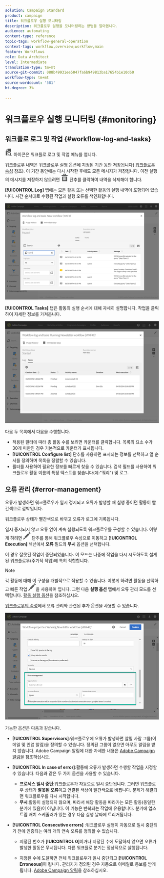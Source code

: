 ```yaml
---
solution: Campaign Standard
product: campaign
title: 워크플로우 실행 모니터링
description: 워크플로우 실행을 모니터링하는 방법을 알아봅니다.
audience: automating
content-type: reference
topic-tags: workflow-general-operation
context-tags: workflow,overview;workflow,main
feature: Workflows
role: Data Architect
level: Intermediate
translation-type: tm+mt
source-git-commit: 088b49931ee5047fa6b949813ba17654b1e10d60
workflow-type: tm+mt
source-wordcount: '581'
ht-degree: 3%

---
```



# 워크플로우 실행 모니터링 {#monitoring}

## 워크플로 로그 및 작업 {#workflow-log-and-tasks}

![](assets/printpreview_darkgrey-24px.png) 아이콘은 워크플로 로그 및 작업 메뉴를 엽니다.

워크플로우 내역은 워크플로우 실행 옵션에 지정된 기간 동안 저장됩니다( [워크플로우 속성](../../automating/using/managing-execution-options.md) 참조). 이 기간 동안에는 다시 시작한 후에도 모든 메시지가 저장됩니다. 이전 실행의 메시지를 저장하지 않으려면 ![](assets/delete_darkgrey-24px.png) 단추를 클릭하여 내역을 삭제해야 합니다.

**[!UICONTROL Log]** 탭에는 모든 활동 또는 선택한 활동의 실행 내역이 포함되어 있습니다. 시간 순서대로 수행된 작업과 실행 오류를 색인화합니다.

![](assets/wkf_execution_4.png)

**[!UICONTROL Tasks]** 탭은 활동의 실행 순서에 대해 자세히 설명합니다. 작업을 클릭하여 자세한 정보를 가져옵니다.

![](assets/wkf_execution_5.png)

다음 두 목록에서 다음을 수행합니다.

* 적용된 필터에 따라 총 활동 수를 보려면 카운터를 클릭합니다. 목록의 요소 수가 30개 미만인 경우 기본적으로 카운터가 표시됩니다.
* **[!UICONTROL Configure list]** 단추를 사용하면 표시되는 정보를 선택하고 열 순서를 정의하며 목록을 정렬할 수 있습니다.
* 필터를 사용하여 필요한 정보를 빠르게 찾을 수 있습니다. 검색 필드를 사용하여 워크플로우 활동 이름의 특정 텍스트를 찾습니다(예:&quot;쿼리&quot;) 및 로그.

## 오류 관리 {#error-management}

오류가 발생하면 워크플로우가 일시 정지되고 오류가 발생할 때 실행 중이던 활동이 빨간색으로 깜박입니다.

워크플로우 상태가 빨간색으로 바뀌고 오류가 로그에 기록됩니다.

일시 중지되지 않고 오류 없이 계속 실행되도록 워크플로우를 구성할 수 있습니다. 이렇게 하려면 ![](assets/edit_darkgrey-24px.png) 단추를 통해 워크플로우 속성으로 이동하고 **[!UICONTROL Execution]** 섹션에서 **오류** 필드의 **무시** 옵션을 선택합니다.

이 경우 잘못된 작업이 중단되었습니다. 이 모드는 나중에 작업을 다시 시도하도록 설계된 워크플로우(주기적 작업)에 특히 적합합니다.

>[!NOTE]
>
>각 활동에 대해 이 구성을 개별적으로 적용할 수 있습니다. 이렇게 하려면 활동을 선택하고 빠른 작업 ![](assets/edit_darkgrey-24px.png)을 사용하여 엽니다. 그런 다음 **실행 옵션** 탭에서 오류 관리 모드를 선택합니다. [활동 실행 옵션](../../automating/using/activity-properties.md)을 참조하십시오.

[워크플로우의 속성](../../automating/using/managing-execution-options.md)에서 오류 관리와 관련된 추가 옵션을 사용할 수 있습니다.

![](assets/wkf_execution_error.png)

가능한 옵션은 다음과 같습니다.

* **[!UICONTROL Supervisors]**:워크플로우에 오류가 발생하면 알릴 사람 그룹(이메일 및 인앱 알림)을 정의할 수 있습니다. 정의된 그룹이 없으면 아무도 알림을 받지 않습니다. Adobe Campaign 알림에 대한 자세한 내용은 [Adobe Campaign 알림](../../administration/using/sending-internal-notifications.md)을 참조하십시오.

* **[!UICONTROL In case of error]**:활동에 오류가 발생하면 수행할 작업을 지정할 수 있습니다. 다음과 같은 두 가지 옵션을 사용할 수 있습니다.

   * **프로세스 일시 중단**:워크플로우가 자동으로 일시 중단됩니다. 그러면 워크플로우 상태가 **잘못된 오류**&#x200B;이고 연결된 색상이 빨간색으로 바뀝니다. 문제가 해결되면 워크플로우를 다시 시작합니다.
   * **무시**:활동이 실행되지 않으며, 따라서 해당 활동을 따라가는 모든 활동(동일한 분기에 있음)이 아닙니다. 이 기능은 반복되는 작업에 유용합니다. 분기에 업스트림 배치 스케줄러가 있는 경우 다음 실행 날짜에 트리거됩니다.

* **[!UICONTROL Consecutive errors]** :워크플로우 실행이 자동으로 일시 중단되기 전에 인증되는 여러 개의 연속 오류를 정의할 수 있습니다.

   * 지정된 번호가 **[!UICONTROL 0]**&#x200B;이거나 지정된 수에 도달하지 않으면 오류가 발생한 활동은 무시됩니다. 다른 워크플로 분기는 정상적으로 실행됩니다.

   * 지정된 수에 도달하면 전체 워크플로우가 일시 중단되고 **[!UICONTROL Erroneous]**&#x200B;이 됩니다. 관리자가 정의된 경우 자동으로 이메일로 통보를 받게 됩니다. [Adobe Campaign 알림](../../administration/using/sending-internal-notifications.md)을 참조하십시오.
